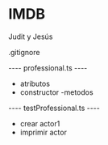 # IMDB

Judit y Jesús

.gitignore

---- professional.ts ----
- atributos
- constructor
-metodos

 ----  testProfessional.ts ----
- crear actor1
- imprimir actor